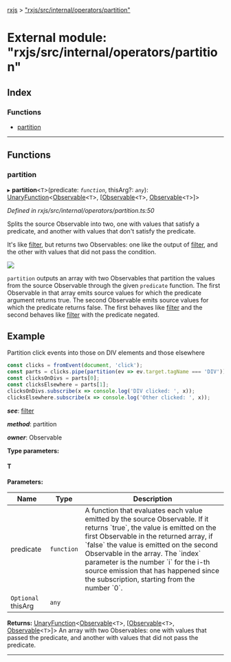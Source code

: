 [rxjs](../README.md) > ["rxjs/src/internal/operators/partition"](../modules/_rxjs_src_internal_operators_partition_.md)

# External module: "rxjs/src/internal/operators/partition"

## Index

### Functions

* [partition](_rxjs_src_internal_operators_partition_.md#partition)

---

## Functions

<a id="partition"></a>

###  partition

▸ **partition**<`T`>(predicate: *`function`*, thisArg?: *`any`*): [UnaryFunction](../interfaces/_rxjs_src_internal_types_.unaryfunction.md)<[Observable](../classes/_rxjs_src_internal_observable_.observable.md)<`T`>, [[Observable](../classes/_rxjs_src_internal_observable_.observable.md)<`T`>, [Observable](../classes/_rxjs_src_internal_observable_.observable.md)<`T`>]>

*Defined in rxjs/src/internal/operators/partition.ts:50*

Splits the source Observable into two, one with values that satisfy a predicate, and another with values that don't satisfy the predicate.

It's like [filter](_rxjs_src_internal_operators_filter_.md#filter), but returns two Observables: one like the output of [filter](_rxjs_src_internal_operators_filter_.md#filter), and the other with values that did not pass the condition.

![](partition.png)

`partition` outputs an array with two Observables that partition the values from the source Observable through the given `predicate` function. The first Observable in that array emits source values for which the predicate argument returns true. The second Observable emits source values for which the predicate returns false. The first behaves like [filter](_rxjs_src_internal_operators_filter_.md#filter) and the second behaves like [filter](_rxjs_src_internal_operators_filter_.md#filter) with the predicate negated.

Example
-------

Partition click events into those on DIV elements and those elsewhere

```javascript
const clicks = fromEvent(document, 'click');
const parts = clicks.pipe(partition(ev => ev.target.tagName === 'DIV'));
const clicksOnDivs = parts[0];
const clicksElsewhere = parts[1];
clicksOnDivs.subscribe(x => console.log('DIV clicked: ', x));
clicksElsewhere.subscribe(x => console.log('Other clicked: ', x));
```

*__see__*: [filter](_rxjs_src_internal_operators_filter_.md#filter)

*__method__*: partition

*__owner__*: Observable

**Type parameters:**

#### T 
**Parameters:**

| Name | Type | Description |
| ------ | ------ | ------ |
| predicate | `function` |  A function that evaluates each value emitted by the source Observable. If it returns \`true\`, the value is emitted on the first Observable in the returned array, if \`false\` the value is emitted on the second Observable in the array. The \`index\` parameter is the number \`i\` for the i-th source emission that has happened since the subscription, starting from the number \`0\`. |
| `Optional` thisArg | `any` |

**Returns:** [UnaryFunction](../interfaces/_rxjs_src_internal_types_.unaryfunction.md)<[Observable](../classes/_rxjs_src_internal_observable_.observable.md)<`T`>, [[Observable](../classes/_rxjs_src_internal_observable_.observable.md)<`T`>, [Observable](../classes/_rxjs_src_internal_observable_.observable.md)<`T`>]>
An array with two Observables: one
with values that passed the predicate, and another with values that did not
pass the predicate.

___

